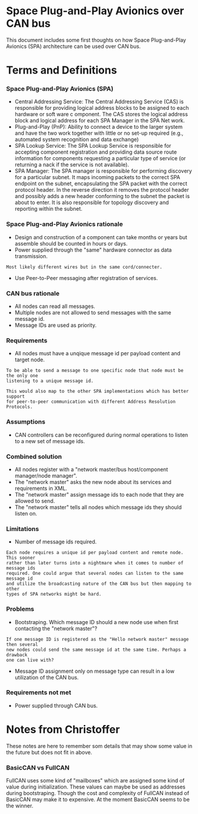 Space Plug-and-Play Avionics over CAN bus
=========================================
This document includes some first thoughts on how Space Plug-and-Play Avionics
(SPA) architecture can be used over CAN bus.

# Terms and Definitions
### Space Plug-and-Play Avionics (SPA)
* Central Addressing Service: The Central Addressing Service (CAS) is
responsible for providing logical address blocks to be assigned to each
hardware or soft ware c omponent. The CAS stores the logical address block
and logical address for each SPA Manager in the SPA Net work.
* Plug-and-Play (PnP): Ability to connect a device to the larger system and
have the two work together with little or no set-up required (e.g., automated
system recognition and data exchange)
* SPA Lookup Service: The SPA Lookup Service is responsible for accepting
component registration and providing data source route information for
components requesting a particular type of service (or returning a nack if
the service is not available).
* SPA Manager: The SPA manager is responsible for performing discovery for a
particular subnet. It maps incoming packets to the correct SPA endpoint on the
subnet, encapsulating the SPA packet with the correct protocol header. In the
reverse direction it removes the protocol header and possibly adds a new header
conforming to the subnet the packet is about to enter. It is also responsible
for topology discovery and reporting within the subnet.

### Space Plug-and-Play Avionics rationale
* Design and construction of a component can take months or years but assemble
should be counted in hours or days.
* Power supplied through the "same" hardware connector as data transmission.

```
Most likely different wires but in the same cord/connecter.
```

* Use Peer-to-Peer messaging after registration of services.

### CAN bus rationale
* All nodes can read all messages.
* Multiple nodes are not allowed to send messages with the same message id.
* Message IDs are used as priority.

### Requirements
* All nodes must have a unqique message id per payload content and target node.

```
To be able to send a message to one specific node that node must be the only one
listening to a unique message id.

This would also map to the other SPA implementations which has better support
for peer-to-peer communication with different Address Resolution Protocols.
```

### Assumptions
* CAN controllers can be reconfigured during normal operations to listen to a
new set of message ids.

### Combined solution
* All nodes register with a "network master/bus host/component manager/node manager".
* The "network master" asks the new node about its services and requirements in XML.
* The "network master" assign message ids to each node that they are allowed to send.
* The "network master" tells all nodes which message ids they should listen on.

### Limitations
* Number of message ids required.

```
Each node requires a unique id per payload content and remote node. This sooner
rather than later turns into a nightmare when it comes to number of message ids
required. One could argue that several nodes can listen to the same message id
and utilize the broadcasting nature of the CAN bus but then mapping to other
types of SPA networks might be hard.
```

### Problems
* Bootstraping. Which message ID should a new node use when first
contacting the "network master"?

```
If one message ID is registered as the "Hello network master" message then several
new nodes could send the same message id at the same time. Perhaps a drawback
one can live with?
```

* Message ID assignment only on message type can result in a low utilization of
the CAN bus.

### Requirements not met
* Power supplied through CAN bus.

# Notes from Christoffer
These notes are here to remember som details that may show some value in the
future but does not fit in above.

### BasicCAN vs FullCAN
FullCAN uses some kind of "mailboxes" which are assigned some kind of value
during initialization. These values can maybe be used as addresses during
bootstraping. Though the cost and complexity of FullCAN instead of BasicCAN
may make it to expensive. At the moment BasicCAN seems to be the winner.
